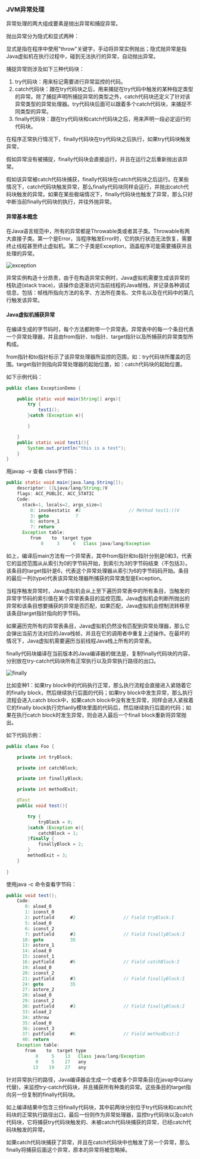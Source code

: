 ### JVM异常处理

异常处理的两大组成要素是抛出异常和捕捉异常。

抛出异常分为隐式和显式两种：

显式是指在程序中使用"throw"关键字，手动将异常实例抛出；隐式抛异常是指Java虚拟机在执行过程中，碰到无法执行的异常，自动抛出异常。

捕捉异常则涉及如下三种代码块：

1. try代码块：用来标记需要进行异常监控的代码。
2. catch代码块：跟在try代码块之后，用来捕捉在try代码中触发的某种指定类型的异常。除了捕捉声明所捕捉异常的类型之外，catch代码块还定义了针对该异常类型的异常处理器。try代码块后面可以跟着多个catch代码块，来捕捉不同类型的异常。
3. finally代码块：跟在try代码块和catch代码块之后，用来声明一段必定运行的代码块。

在程序正常执行情况下，finally代码块在try代码块之后执行，如果try代码块触发异常，

假如异常没有被捕捉，finally代码块会直接运行，并且在运行之后重新抛出该异常。

假如该异常被catch代码块捕获，finally代码块在catch代码块之后运行。在某些情况下，catch代码块触发异常，那么finally代码块同样会运行，并抛出catch代码块触发的异常。如果在某些极端情况下，finally代码块也触发了异常，那么只好中断当前finally代码块的执行，并往外抛异常。

#### 异常基本概念

在Java语言规范中，所有的异常都是Throwable类或者其子类。Throwable有两大直接子类。第一个是Error，当程序触发Error时，它的执行状态无法恢复，需要终止线程甚至终止虚拟机。第二个子类是Exception，涵盖程序可能需要捕获并且处理的异常。

![exception](../images/jvm/exception.png)

异常实例构造十分昂贵，由于在构造异常实例时，Java虚拟机需要生成该异常的栈轨迹(stack trace)，该操作会逐渐访问当前线程的Java帧栈，并记录各种调试信息，包括：帧栈所指向方法的名字、方法所在类名、文件名以及在代码中的第几行触发该异常。

#### Java虚拟机捕获异常

在编译生成的字节码时，每个方法都附带一个异常表。异常表中的每一个条目代表一个异常处理器，并且由from指针、to指针、target指针以及所捕获的异常类型所构成。

from指针和to指针标示了该异常处理器所监控的范围，如：try代码块所覆盖的范围。target指针则指向异常处理器的起始位置，如：catch代码块的起始位置。

如下示例代码：

```java
public class ExceptionDemo {

    public static void main(String[] args){
        try {
            test1();
        }catch (Exception e){

        }

    }
    public static void test1(){
        System.out.println("this is a test");
    }
}
```

用javap -v 查看 class字节码：

```java
public static void main(java.lang.String[]);
    descriptor: ([Ljava/lang/String;)V
    flags: ACC_PUBLIC, ACC_STATIC
    Code:
      stack=1, locals=2, args_size=1
         0: invokestatic  #2                  // Method test1:()V
         3: goto          7
         6: astore_1
         7: return
      Exception table:
         from    to  target type
             0     3     6   Class java/lang/Exception

```

如上，编译后main方法有一个异常表，其中from指针和to指针分别是0和3，代表它的监控范围从从索引为0的字节码开始，到索引为3的字节码结束（不包括3）。该条目的target指针是6，代表这个异常处理器从索引为6的字节码码开始。条目的最后一列(type)代表该异常处理器所捕获的异常类型是Exception。

当程序触发异常时，Java虚拟机会从上至下遍历异常表中的所有条目，当触发的异常字节码的索引值在某个异常表条目的监控范围，Java虚拟机会判断所抛出的异常和该条目想要捕获的异常是否匹配，如果匹配，Java虚拟机会控制流转移至该条目target指针指向的字节码。

如果遍历完所有的异常表条目，Java虚拟机仍然没有匹配到异常处理器，那么它会弹出当前方法对应的Java栈帧，并且在它的调用者中重复上述操作。在最坏的情况下，Java虚拟机需要遍历当前线程Java栈上所有的异常表。

finally代码块编译在当前版本的Java编译器的做法是，复制finally代码块的内容，分别放在try-catch代码块所有正常执行以及异常执行路径的出口。

![finally](../images/jvm/finallyException.png)

比如变种1：如果try block中的代码执行正常，那么执行流程会直接进入紧随着它的finally block，然后继续执行后面的代码；如果try block中发生异常，那么执行流程会进入catch block中，如果catch block中没有发生异常，同样会进入紧挨着它的finally block执行完fianlly模块里面的代码后，然后继续执行后面的代码；如果在执行catch block时发生异常，则会进入最后一个finall block重新将异常抛出。

如下代码示例：

```java
public class Foo {

    private int tryBlock;

    private int catchBlock;

    private int finallyBlock;

    private int methodExit;

    @Test
    public void test(){

        try {
            tryBlock = 0;
        }catch (Exception e){
            catchBlock = 1;
        }finally {
            finallyBlock = 2;
        }
        methodExit = 3;
    }
    
}
```

使用java -c 命令查看字节码：

```java
public void test();
    Code:
       0: aload_0
       1: iconst_0
       2: putfield      #2                  // Field tryBlock:I
       5: aload_0
       6: iconst_2
       7: putfield      #3                  // Field finallyBlock:I
      10: goto          35
      13: astore_1
      14: aload_0
      15: iconst_1
      16: putfield      #5                  // Field catchBlock:I
      19: aload_0
      20: iconst_2
      21: putfield      #3                  // Field finallyBlock:I
      24: goto          35
      27: astore_2
      28: aload_0
      29: iconst_2
      30: putfield      #3                  // Field finallyBlock:I
      33: aload_2
      34: athrow
      35: aload_0
      36: iconst_3
      37: putfield      #6                  // Field methodExit:I
      40: return
    Exception table:
       from    to  target type
           0     5    13   Class java/lang/Exception
           0     5    27   any
          13    19    27   any

```

针对异常执行的路径，Java编译器会生成一个或者多个异常条目(在javap中以any代替)，来监控try-catch代码块，并且捕获所有种类的异常。这些条目的target指向另一份复制的finally代码块。

如上编译结果中包含三份finally代码块，其中前两块分别位于try代码块和catch代码块的正常执行路径出口，最后一份则作为异常处理器，监控try代码块以及catch代码块，它将捕获try代码块触发的、未被catch代码块捕获的异常，已经catch代码块触发的异常。

如果catch代码块捕获了异常，并且在catch代码块中也触发了另一个异常，那么finally将捕获后面这个异常，原本的异常将被忽略掉。

